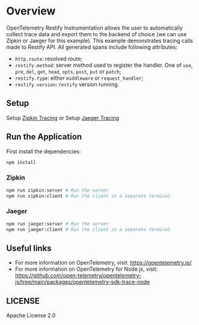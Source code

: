 # Overview

OpenTelemetry Restify Instrumentation allows the user to automatically collect trace data and export them to the backend of choice (we can use Zipkin or Jaeger for this example). This example demonstrates tracing calls made to Restify API. All generated spans include following attributes:

- `http.route`: resolved route;
- `restify.method`: server method used to register the handler. One of `use`, `pre`, `del`, `get`, `head`, `opts`, `post`, `put` or `patch`;
- `restify.type`: either `middleware` or `request_handler`;
- `restify.version`: `restify` version running.

## Setup

Setup [Zipkin Tracing](https://zipkin.io/pages/quickstart.html)
or
Setup [Jaeger Tracing](https://www.jaegertracing.io/docs/latest/getting-started/#all-in-one)

## Run the Application

First install the dependencies:

```sh
npm install
```

### Zipkin

```sh
npm run zipkin:server # Run the server
npm run zipkin:client # Run the client in a separate terminal
```

### Jaeger

```sh
npm run jaeger:server # Run the server
npm run jaeger:client # Run the client in a separate terminal
```

## Useful links

- For more information on OpenTelemetry, visit: <https://opentelemetry.io/>
- For more information on OpenTelemetry for Node.js, visit: <https://github.com/open-telemetry/opentelemetry-js/tree/main/packages/opentelemetry-sdk-trace-node>

## LICENSE

Apache License 2.0
